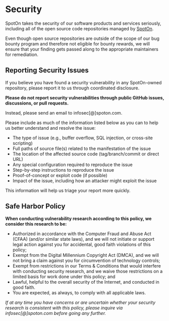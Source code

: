 <!-- Lightly modified https://github.com/github/.github/blob/master/SECURITY.md -->
# Security

SpotOn takes the security of our software products and services seriously, including
all of the open source code repositories managed by
[SpotOn](https://github.com/SpotOnInc).

Even though open source repositories are outside of the scope of our bug bounty program
and therefore not eligible for bounty rewards, we will ensure that your finding gets
passed along to the appropriate maintainers for remediation.

## Reporting Security Issues

If you believe you have found a security vulnerability in any SpotOn-owned repository,
please report it to us through coordinated disclosure.

**Please do not report security vulnerabilities through public GitHub issues,
discussions, or pull requests.**

Instead, please send an email to infosec[@]spoton.com.

Please include as much of the information listed below as you can to help us better
understand and resolve the issue:

* The type of issue (e.g., buffer overflow, SQL injection, or cross-site scripting)
* Full paths of source file(s) related to the manifestation of the issue
* The location of the affected source code (tag/branch/commit or direct URL)
* Any special configuration required to reproduce the issue
* Step-by-step instructions to reproduce the issue
* Proof-of-concept or exploit code (if possible)
* Impact of the issue, including how an attacker might exploit the issue

This information will help us triage your report more quickly.

## Safe Harbor Policy

**When conducting vulnerability research according to this policy, we consider
this research to be:**

* Authorized in accordance with the Computer Fraud and Abuse Act (CFAA)
(and/or similar state laws), and we will not initiate or support legal action against
you for accidental, good faith violations of this policy;
* Exempt from the Digital Millennium Copyright Act (DMCA), and we will not bring a
claim against you for circumvention of technology controls;
* Exempt from restrictions in our Terms & Conditions that would interfere with
conducting security research, and we waive those restrictions on a limited basis for
work done under this policy; and
* Lawful, helpful to the overall security of the Internet, and conducted in good faith.
* You are expected, as always, to comply with all applicable laws.

_If at any time you have concerns or are uncertain whether your security research is
consistent with this policy, please inquire via infosec[@]spoton.com
before going any further._
